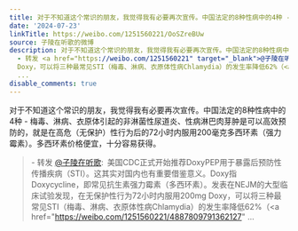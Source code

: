 ```yaml
---
title: 对于不知道这个常识的朋友，我觉得我有必要再次宣传。中国法定的8种性病中的4种 - 梅毒、淋病、衣原体引起的非淋菌性尿道炎、性病淋巴肉芽肿是可以高效预防的，...
date: '2024-07-23'
linkTitle: https://weibo.com/1251560221/OoSZreBUw
source: 子陵在听歌的微博
description: 对于不知道这个常识的朋友，我觉得我有必要再次宣传。中国法定的8种性病中的4种 - 梅毒、淋病、衣原体引起的非淋菌性尿道炎、性病淋巴肉芽肿是可以高效预防的，就是在高危（无保护）性行为后的72小时内服用200毫克多西环素（强力霉素）。多西环素价格便宜，十分容易获得。<br><blockquote>
  - 转发 <a href="https://weibo.com/1251560221" target="_blank">@子陵在听歌</a>: 美国CDC正式开始推荐DoxyPEP用于暴露后预防性传播疾病（STI）。这其实对国内也有重要借鉴意义。Doxy指Doxycycline，即常见抗生素强力霉素（多西环素）。发表在NEJM的大型临床试验发现，在无保护性行为72小时内服用200mg
  Doxy，可以将三种最常见STI（梅毒、淋病、衣原体性病Chlamydia）的发生率降低62%（<a href="https://weibo.com/1251560221/4887809791362127"
  ...
disable_comments: true
---
```

对于不知道这个常识的朋友，我觉得我有必要再次宣传。中国法定的8种性病中的4种 - 梅毒、淋病、衣原体引起的非淋菌性尿道炎、性病淋巴肉芽肿是可以高效预防的，就是在高危（无保护）性行为后的72小时内服用200毫克多西环素（强力霉素）。多西环素价格便宜，十分容易获得。<br><blockquote> - 转发 <a href="https://weibo.com/1251560221" target="_blank">@子陵在听歌</a>: 美国CDC正式开始推荐DoxyPEP用于暴露后预防性传播疾病（STI）。这其实对国内也有重要借鉴意义。Doxy指Doxycycline，即常见抗生素强力霉素（多西环素）。发表在NEJM的大型临床试验发现，在无保护性行为72小时内服用200mg Doxy，可以将三种最常见STI（梅毒、淋病、衣原体性病Chlamydia）的发生率降低62%（<a href="https://weibo.com/1251560221/4887809791362127" ...